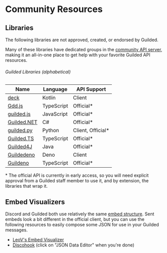 # Community Resources

## Libraries

The following libraries are not approved, created, or endorsed by Guilded.

Many of these libraries have dedicated groups in the [community API server](https://community.guildedapi.com), making it an all-in-one place to get help with your favorite Guilded API resources.

###### Guilded Libraries (alphabetical)

| Name                                                       | Language   | API Support        |
| ---------------------------------------------------------- | ---------- | ------------------ |
| [deck](https://github.com/SrGaabriel/deck)                 | Kotlin     | Client             |
| [Gdd.js](https://github.com/RemyK888/gdd.js)               | TypeScript | Official\*         |
| [guilded.js](https://github.com/guildedjs/guilded.js)      | JavaScript | Official\*         |
| [Guilded.NET](https://github.com/Guilded-NET/Guilded.NET)  | C#         | Official\*         |
| [guilded.py](https://github.com/shayypy/guilded.py)        | Python     | Client, Official\* |
| [Guilded.TS](https://github.com/guildedts/guilded.ts)      | TypeScript | Official\*         |
| [Guilded4J](https://github.com/MCUmbrella/Guilded4J)       | Java       | Official\*         |
| [Guildedeno](https://github.com/Scientific-Guy/guildedeno) | Deno       | Client             |
| [Guildeno](https://github.com/guildeno/guildeno)           | TypeScript | Official\*         |

\* The official API is currently in early access, so you will need explicit approval from a Guilded staff member to use it, and by extension, the libraries that wrap it.

## Embed Visualizers

Discord and Guilded both use relatively the same [embed structure](/resources/channel/#embed-object). Sent embeds look a bit different in the official client, but you can use the following resources to easily compose some JSON for use in your Guilded messages.

- [LeoV's Embed Visualizer](https://leovoel.github.io/embed-visualizer)
- [Discohook](https://discohook.app) (click on "JSON Data Editor" when you're done)
